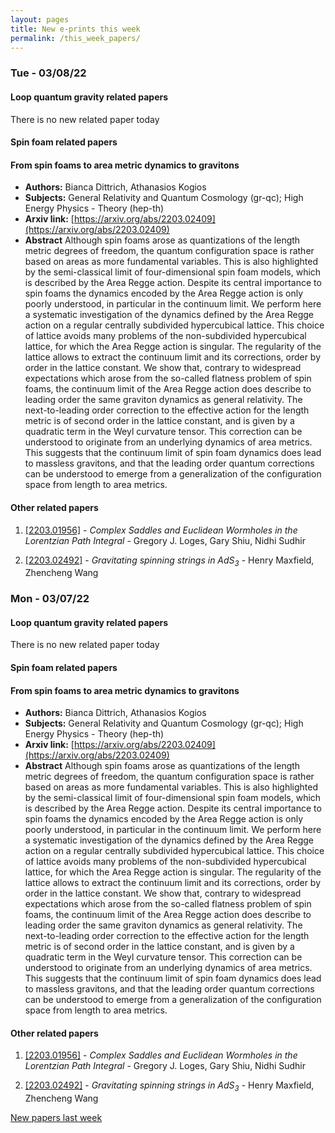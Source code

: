 ```yaml
---
layout: pages
title: New e-prints this week
permalink: /this_week_papers/
---
```




### Tue - 03/08/22

#### Loop quantum gravity related papers

There is no new related paper today 

#### Spin foam related papers

#### **From spin foams to area metric dynamics to gravitons**
 - **Authors:** Bianca Dittrich, Athanasios Kogios
 - **Subjects:** General Relativity and Quantum Cosmology (gr-qc); High Energy Physics - Theory (hep-th)
 - **Arxiv link:** [https://arxiv.org/abs/2203.02409](https://arxiv.org/abs/2203.02409)
 - **Abstract**
 Although spin foams arose as quantizations of the length metric degrees of freedom, the quantum configuration space is rather based on areas as more fundamental variables. This is also highlighted by the semi-classical limit of four-dimensional spin foam models, which is described by the Area Regge action. Despite its central importance to spin foams the dynamics encoded by the Area Regge action is only poorly understood, in particular in the continuum limit. We perform here a systematic investigation of the dynamics defined by the Area Regge action on a regular centrally subdivided hypercubical lattice. This choice of lattice avoids many problems of the non-subdivided hypercubical lattice, for which the Area Regge action is singular. The regularity of the lattice allows to extract the continuum limit and its corrections, order by order in the lattice constant. We show that, contrary to widespread expectations which arose from the so-called flatness problem of spin foams, the continuum limit of the Area Regge action does describe to leading order the same graviton dynamics as general relativity. The next-to-leading order correction to the effective action for the length metric is of second order in the lattice constant, and is given by a quadratic term in the Weyl curvature tensor. This correction can be understood to originate from an underlying dynamics of area metrics. This suggests that the continuum limit of spin foam dynamics does lead to massless gravitons, and that the leading order quantum corrections can be understood to emerge from a generalization of the configuration space from length to area metrics. 



#### Other related papers

1. [[2203.01956]](https://arxiv.org/abs/2203.01956) - *Complex Saddles and Euclidean Wormholes in the Lorentzian Path Integral* - Gregory J. Loges, Gary Shiu, Nidhi Sudhir

1. [[2203.02492]](https://arxiv.org/abs/2203.02492) - *Gravitating spinning strings in AdS$_3$* - Henry Maxfield, Zhencheng Wang



### Mon - 03/07/22

#### Loop quantum gravity related papers

There is no new related paper today 

#### Spin foam related papers

#### **From spin foams to area metric dynamics to gravitons**
 - **Authors:** Bianca Dittrich, Athanasios Kogios
 - **Subjects:** General Relativity and Quantum Cosmology (gr-qc); High Energy Physics - Theory (hep-th)
 - **Arxiv link:** [https://arxiv.org/abs/2203.02409](https://arxiv.org/abs/2203.02409)
 - **Abstract**
 Although spin foams arose as quantizations of the length metric degrees of freedom, the quantum configuration space is rather based on areas as more fundamental variables. This is also highlighted by the semi-classical limit of four-dimensional spin foam models, which is described by the Area Regge action. Despite its central importance to spin foams the dynamics encoded by the Area Regge action is only poorly understood, in particular in the continuum limit. We perform here a systematic investigation of the dynamics defined by the Area Regge action on a regular centrally subdivided hypercubical lattice. This choice of lattice avoids many problems of the non-subdivided hypercubical lattice, for which the Area Regge action is singular. The regularity of the lattice allows to extract the continuum limit and its corrections, order by order in the lattice constant. We show that, contrary to widespread expectations which arose from the so-called flatness problem of spin foams, the continuum limit of the Area Regge action does describe to leading order the same graviton dynamics as general relativity. The next-to-leading order correction to the effective action for the length metric is of second order in the lattice constant, and is given by a quadratic term in the Weyl curvature tensor. This correction can be understood to originate from an underlying dynamics of area metrics. This suggests that the continuum limit of spin foam dynamics does lead to massless gravitons, and that the leading order quantum corrections can be understood to emerge from a generalization of the configuration space from length to area metrics. 



#### Other related papers

1. [[2203.01956]](https://arxiv.org/abs/2203.01956) - *Complex Saddles and Euclidean Wormholes in the Lorentzian Path Integral* - Gregory J. Loges, Gary Shiu, Nidhi Sudhir

1. [[2203.02492]](https://arxiv.org/abs/2203.02492) - *Gravitating spinning strings in AdS$_3$* - Henry Maxfield, Zhencheng Wang






[New papers last week]({{site.url}}/archived/weekly/pre-prints/2022/03/07/archived_weekly_papers.html)